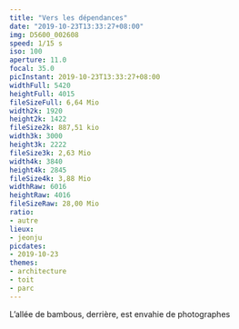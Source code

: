 ```yaml
---
title: "Vers les dépendances"
date: "2019-10-23T13:33:27+08:00"
img: D5600_002608
speed: 1/15 s
iso: 100
aperture: 11.0
focal: 35.0
picInstant: 2019-10-23T13:33:27+08:00
widthFull: 5420
heightFull: 4015
fileSizeFull: 6,64 Mio
width2k: 1920
height2k: 1422
fileSize2k: 887,51 kio
width3k: 3000
height3k: 2222
fileSize3k: 2,63 Mio
width4k: 3840
height4k: 2845
fileSize4k: 3,88 Mio
widthRaw: 6016
heightRaw: 4016
fileSizeRaw: 28,00 Mio
ratio:
- autre
lieux:
- jeonju
picdates:
- 2019-10-23
themes:
- architecture
- toit
- parc
---
```


L’allée de bambous, derrière, est envahie de photographes